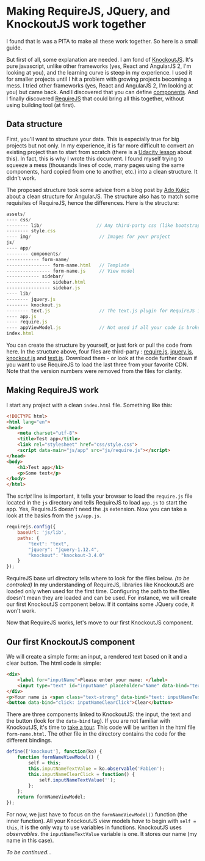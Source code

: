 # Making RequireJS, JQuery, and KnockoutJS work together

I found that is was a PITA to make all these work together. So here is a small guide.

But first of all, some explanation are needed. I am fond of [KnockoutJS](http://knockoutjs.com). It's pure javascript, unlike other frameworks (yes, React and AngularJS 2, I'm looking at you), and the learning curve is steep in my experience. I used it for smaller projects until I hit a problem with growing projects becoming a mess. I tried other frameworks (yes, React and AngularJS 2, I'm looking at you) but came back. And I discovered that you can define [components](http://knockoutjs.com/documentation/component-overview.html). And I finally discovered [RequireJS](http://requirejs.org/) that could bring all this together, without using building tool (at first).

## Data structure
First, you'll want to structure your data. This is especially true for big projects but not only. In my experience, it is far more difficult to convert an existing project than to start from scratch (there is a [Udacity lesson](https://www.udacity.com/course/javascript-design-patterns--ud989) about this). In fact, this is why I wrote this document. I found myself trying to squeeze a mess (thousands lines of code, many pages using the same components, hard copied from one to another, etc.) into a clean structure. It didn't work.

The proposed structure took some advice from a blog post by [Ado Kukic](https://scotch.io/tutorials/angularjs-best-practices-directory-structure#a-better-structure-and-foundation) about a clean structure for AngularJS. The structure also has to match some requisites of RequireJS, hence the differences. Here is the structure:

```javascript
assets/
---- css/
-------- lib/                    // Any third-party css (like bootstrap.css)
-------- style.css
---- img/                         // Images for your project
js/
---- app/
-------- components/
------------ form-name/
---------------- form-name.html   // Template
---------------- form-name.js     // View model
------------ sidebar/
---------------- sidebar.html
---------------- sidebar.js
---- lib/
-------- jquery.js
-------- knockout.js
-------- text.js                  // The text.js plugin for RequireJS is used for reading knockout templates
---- app.js
---- require.js
---- appViewModel.js              // Not used if all your code is broken into components
index.html
```

You can create the structure by yourself, or just fork or pull the code from here. In the structure above, four files are third-party : [require.js](http://requirejs.org/docs/download.html), [jquery.js](http://jquery.com/download/), [knockout.js](http://knockoutjs.com/downloads/) and [text.js](https://github.com/requirejs/text). Download them - or look at the code further down if you want to use RequireJS to load the last three from your favorite CDN. Note that the version numbers were removed from the files for clarity.

## Making RequireJS work
I start any project with a clean `index.html` file. Something like this:

```html
<!DOCTYPE html>
<html lang="en">
<head>
    <meta charset="utf-8">
    <title>Test app</title>
    <link rel="stylesheet" href="css/style.css">
    <script data-main="js/app" src="js/require.js"></script>
</head>
<body>
    <h1>Test app</h1>
    <p>Some text</p>
</body>
</html>
```

The *script* line is important, it tells your browser to load the `require.js` file located in the `js` directory and tells RequireJS to load `app.js` to start the app. Yes, RequireJS doesn't need the .js extension. Now you can take a look at the basics from the `js/app.js`.

```javascript
requirejs.config({
    baseUrl: 'js/lib',
    paths: {
        "text": "text",
        "jquery": "jquery-1.12.4",
        "knockout": "knockout-3.4.0"
    }
});
```

RequireJS base url directory tells where to look for the files below. *(to be controled)* In my understanding of RequireJS, libraries like KnockoutJS are loaded only when used for the first time. Configuring the path to the files doesn't mean they are loaded and can be used. For instance, we will create our first KnockoutJS component below. If it contains some JQuery code, it won't work.

Now that RequireJS works, let's move to our first KnockoutJS component.

## Our first KnockoutJS component
We will create a simple form: an input, a rendered text based on it and a clear button. The html code is simple:

```html
<div>
    <label for="inputName">Please enter your name: </label>
    <input type="text" id="inputName" placeholder="Name" data-bind="textInput: inputNameTextValue">
</div>
<p>Your name is <span class="text-strong" data-bind="text: inputNameTextValue"></span></p><br>
<button data-bind="click: inputNameClearClick">Clear</button>
```

There are three components linked to KnockoutJS: the input, the text and the button (look for the `data-bind` tag). If you are not familiar with KnockoutJS, it's time to [take a tour](http://knockoutjs.com). This code will be written in the html file `form-name.html`. The other file in the directory contains the code for the different bindings.

```javascript
define(['knockout'], function(ko) {
    function formNameViewModel() {
        self = this;
        this.inputNameTextValue = ko.observable('Fabien');
        this.inputNameClearClick = function() {
            self.inputNameTextValue('');
        };
    };
    return formNameViewModel;
});
```

For now, we just have to focus on the `formNameViewModel()` function (the inner function). All your KnockoutJS view models *have* to begin with ```self = this```, it is the only way to use variables in functions. KnockoutJS uses *observables*. the `inputNameTextValue` variable is one. It stores our name (my name in this case). 

*To be continued...*
